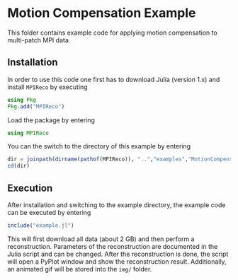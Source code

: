 # Motion Compensation Example

This folder contains example code for applying motion compensation to multi-patch
MPI data.

## Installation

In order to use this code one first has to download Julia (version 1.x) and install
`MPIReco` by executing

```julia
using Pkg
Pkg.add("MPIReco")
```

Load the package by entering
```julia
using MPIReco
```

You can the switch to the directory of this example by entering
```julia
dir = joinpath(dirname(pathof(MPIReco)), "..","examples","MotionCompensation")
cd(dir)
```

## Execution
After installation and switching to the example directory, the example code can be
executed by entering

```julia
include("example.jl")
```

This will first download all data (about 2 GB) and then perform a reconstruction.
Parameters of the reconstruction are documented in the Julia script and can be
changed. After the reconstruction is done, the script will open a PyPlot window
and show the reconstruction result. Additionally, an animated gif will be stored
into the `img/` folder.
